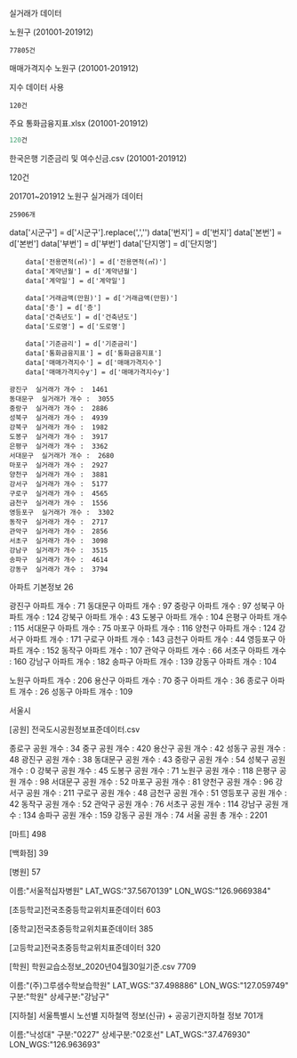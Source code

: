 실거래가 데이터 

노원구 (201001-201912)

```건
77805건
```

매매가격지수 노원구 (201001-201912)

지수 데이터 사용

```
120건
```

주요 통화금융지표.xlsx  (201001-201912)

```r
120건
```

한국은행 기준금리 및 여수신금.csv  (201001-201912)

120건



201701~201912 노원구 실거래가 데이터

```개
25906개
```

   data['시군구'] = d['시군구'].replace(',','')
        data['번지'] = d['번지']
        data['본번'] = d['본번']
        data['부번'] = d['부번']
        data['단지명'] = d['단지명']

        data['전용면적(㎡)'] = d['전용면적(㎡)']
        data['계약년월'] = d['계약년월']
        data['계약일'] = d['계약일']
    
        data['거래금액(만원)'] = d['거래금액(만원)']
        data['층'] = d['층']
        data['건축년도'] = d['건축년도']
        data['도로명'] = d['도로명']
    
        data['기준금리'] = d['기준금리']
        data['통화금융지표'] = d['통화금융지표']
        data['매매가격지수'] = d['매매가격지수']
        data['매매가격지수y'] = d['매매가격지수y']

``` 20개???
광진구  실거래가 개수 :  1461
동대문구  실거래가 개수 :  3055
중랑구  실거래가 개수 :  2886
성북구  실거래가 개수 :  4939
강북구  실거래가 개수 :  1982
도봉구  실거래가 개수 :  3917
은평구  실거래가 개수 :  3362
서대문구  실거래가 개수 :  2680
마포구  실거래가 개수 :  2927
양천구  실거래가 개수 :  3881
강서구  실거래가 개수 :  5177
구로구  실거래가 개수 :  4565
금천구  실거래가 개수 :  1556
영등포구  실거래가 개수 :  3302
동작구  실거래가 개수 :  2717
관악구  실거래가 개수 :  2856
서초구  실거래가 개수 :  3098
강남구  실거래가 개수 :  3515
송파구  실거래가 개수 :  4614
강동구  실거래가 개수 :  3794
```



아파트 기본정보 26

 광진구  아파트 개수 :  71
 동대문구  아파트  개수 :  97
 중랑구  아파트  개수 :  97
 성북구  아파트  개수 :  124
 강북구  아파트  개수 :  43
 도봉구  아파트  개수 :  104
 은평구  아파트  개수 :  115
 서대문구  아파트  개수 :  75
 마포구  아파트  개수 :  116
 양천구  아파트  개수 :  124
 강서구  아파트  개수 :  171
 구로구  아파트  개수 :  143
 금천구  아파트  개수 :  44
 영등포구  아파트  개수 :  152
 동작구  아파트  개수 :  107
 관악구  아파트  개수 :  66
 서초구  아파트  개수 :  160
 강남구  아파트  개수 :  182
 송파구  아파트  개수 :  139
 강동구  아파트  개수 : 104

 노원구  아파트  개수 : 206
 용산구  아파트  개수 : 70
 중구  아파트  개수 : 36 
 종로구 아파트 개수 : 26
 성동구 아파트 개수 : 109

서울시

[공원] 전국도시공원정보표준데이터.csv

종로구  공원 개수 :  34
중구  공원 개수 :  420
용산구  공원 개수 :  42
성동구  공원 개수 :  48
광진구  공원 개수 :  38
동대문구  공원 개수 :  43
중랑구  공원 개수 :  54
성북구  공원 개수 :  0
강북구  공원 개수 :  45
도봉구  공원 개수 :  71
노원구  공원 개수 :  118
은평구  공원 개수 :  98
서대문구  공원 개수 :  52
마포구  공원 개수 :  81
양천구  공원 개수 :  96
강서구  공원 개수 :  211
구로구  공원 개수 :  48
금천구  공원 개수 :  51
영등포구  공원 개수 :  42
동작구  공원 개수 :  52
관악구  공원 개수 :  76
서초구  공원 개수 :  114
강남구  공원 개수 :  134
송파구  공원 개수 :  159
강동구  공원 개수 :  74
서울 공원 총 개수 :  2201

[마트]
498

[백화점]
39

[병원]
57

이름:"서울적십자병원"
LAT_WGS:"37.5670139"
LON_WGS:"126.9669384"

[초등학교]전국초중등학교위치표준데이터
603

[중학교]전국초중등학교위치표준데이터
385

[고등학교]전국초중등학교위치표준데이터
320

[학원] 학원교습소정보_2020년04월30일기준.csv
7709

이름:"(주)그루샘수학보습학원"
LAT_WGS:"37.498886"
LON_WGS:"127.059749"
구분:"학원"
상세구분:"강남구"

[지하철] 서울특별시 노선별 지하철역 정보(신규) + 공공기관지하철 정보 
701개

이름:"낙성대"
구분:"0227"
상세구분:"02호선"
LAT_WGS:"37.476930"
LON_WGS:"126.963693"